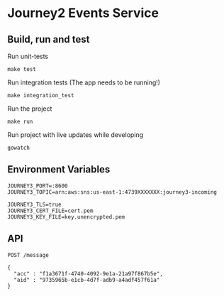 # Journey2 Events Service

## Build, run and test

Run unit-tests

```
make test
```

Run integration tests (The app needs to be running!)

```
make integration_test
```

Run the project

```
make run
```

Run project with live updates while developing

```
gowatch
```

## Environment Variables

```
JOURNEY3_PORT=:8600
JOURNEY3_TOPIC=arn:aws:sns:us-east-1:4739XXXXXXX:journey3-incoming

JOURNEY3_TLS=true
JOURNEY3_CERT_FILE=cert.pem
JOURNEY3_KEY_FILE=key.unencrypted.pem
```

## API

```
POST /message

{
  "acc" : "f1a3671f-4740-4092-9e1a-21a97f867b5e",
  "aid" : "9735965b-e1cb-4d7f-adb9-a4adf457f61a"
}
```
